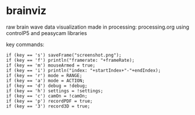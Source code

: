 # brainviz

raw brain wave data visualization
made in processing: processing.org
using controlP5 and peasycam libraries

key commands:

	if (key == 's') saveFrame("screenshot.png");
	if (key == 'f') println("framerate: "+frameRate);
	if (key == 'm') mouseArmed = true;
	if (key == 'i') println("index: "+startIndex+"-"+endIndex);
	if (key == 'r') mode = RANGE;
	if (key == 'a') mode = ACTION;
	if (key == 'd') debug = !debug;
	if (key == 'h') settings = !settings;
	if (key == 'c') camOn = !camOn;
	if (key == 'p') recordPDF = true;
	if (key == '3') record3D = true;
